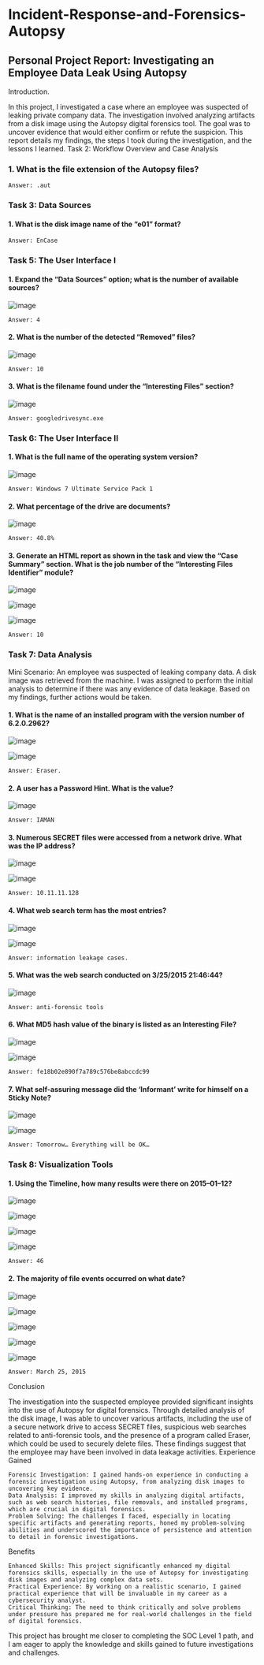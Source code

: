 # Incident-Response-and-Forensics-Autopsy

## Personal Project Report: Investigating an Employee Data Leak Using Autopsy
Introduction.

In this project, I investigated a case where an employee was suspected of leaking private company data. The investigation involved analyzing artifacts from a disk image using the Autopsy digital forensics tool. The goal was to uncover evidence that would either confirm or refute the suspicion. This report details my findings, the steps I took during the investigation, and the lessons I learned.
Task 2: Workflow Overview and Case Analysis

### 1. What is the file extension of the Autopsy files?

    Answer: .aut

### Task 3: Data Sources

#### 1. What is the disk image name of the “e01” format?

    Answer: EnCase

### Task 5: The User Interface I

#### 1. Expand the “Data Sources” option; what is the number of available sources?

![image](https://github.com/user-attachments/assets/108c8d81-838e-48cb-93a5-6c79731e0d6a)

    Answer: 4

#### 2. What is the number of the detected “Removed” files?

![image](https://github.com/user-attachments/assets/c263c940-c53d-428d-a592-80611bf2c198)

    Answer: 10

#### 3. What is the filename found under the “Interesting Files” section?

![image](https://github.com/user-attachments/assets/684a53dd-8c27-46e0-bc5a-0bdb7f7c6c3c)

    Answer: googledrivesync.exe

### Task 6: The User Interface II

#### 1. What is the full name of the operating system version?

![image](https://github.com/user-attachments/assets/efc9cb55-e941-4dda-81fe-fdbae9bafe07)

    Answer: Windows 7 Ultimate Service Pack 1

#### 2. What percentage of the drive are documents?

![image](https://github.com/user-attachments/assets/184546dd-6c45-474f-bd1b-b3dd4f342baf)



    Answer: 40.8%

#### 3. Generate an HTML report as shown in the task and view the “Case Summary” section. What is the job number of the “Interesting Files Identifier” module?

![image](https://github.com/user-attachments/assets/ab829d7a-fa8f-4862-b3e7-ad900b8305f2)

![image](https://github.com/user-attachments/assets/3d0ca5ed-9459-4a0d-89da-1c06cca90834)

![image](https://github.com/user-attachments/assets/b0b0bb4e-71ad-46ca-b0c7-fd6987c7be52)

    Answer: 10

### Task 7: Data Analysis

Mini Scenario: An employee was suspected of leaking company data. A disk image was retrieved from the machine. I was assigned to perform the initial analysis to determine if there was any evidence of data leakage. Based on my findings, further actions would be taken.

#### 1. What is the name of an installed program with the version number of 6.2.0.2962?

![image](https://github.com/user-attachments/assets/ba229817-da60-4842-8608-f54a4336e220)

![image](https://github.com/user-attachments/assets/bd66234e-9b79-4661-8aae-a3cb7d511d7a)

    Answer: Eraser.

#### 2. A user has a Password Hint. What is the value?

![image](https://github.com/user-attachments/assets/42394303-6654-400c-b63e-2f8de94fef9f)

    Answer: IAMAN

#### 3. Numerous SECRET files were accessed from a network drive. What was the IP address?

![image](https://github.com/user-attachments/assets/1bc29cd4-f200-48f8-9536-17e73f631a59)

![image](https://github.com/user-attachments/assets/87c5af5a-09da-4313-9835-83465140488d)

    Answer: 10.11.11.128

#### 4. What web search term has the most entries?

![image](https://github.com/user-attachments/assets/8b0da429-6996-43a0-85a8-ee8e1b30da63)

![image](https://github.com/user-attachments/assets/2cb640fd-d2f4-4bcb-a78c-aec79326563c)

    Answer: information leakage cases.

#### 5. What was the web search conducted on 3/25/2015 21:46:44?

![image](https://github.com/user-attachments/assets/600b8422-58fc-4796-9b2b-225bbcdda3e3)

    Answer: anti-forensic tools

#### 6. What MD5 hash value of the binary is listed as an Interesting File?

![image](https://github.com/user-attachments/assets/2107d0c4-416c-4ec9-a50a-8639d641881e)

![image](https://github.com/user-attachments/assets/b63fac70-eb84-4342-a7c3-afdad46161fa)

    Answer: fe18b02e890f7a789c576be8abccdc99

#### 7. What self-assuring message did the ‘Informant’ write for himself on a Sticky Note?

![image](https://github.com/user-attachments/assets/da876720-244a-462e-abac-70be5d64d3eb)

![image](https://github.com/user-attachments/assets/3b7a6bf6-f907-4633-bf24-693aa3c32276)

    Answer: Tomorrow… Everything will be OK…

### Task 8: Visualization Tools

#### 1. Using the Timeline, how many results were there on 2015–01–12?

![image](https://github.com/user-attachments/assets/c56423e5-2a42-44bf-9e8c-0dfa41cfe774)

![image](https://github.com/user-attachments/assets/3c72f697-c37c-42ec-b819-ad98a8e640fe)

![image](https://github.com/user-attachments/assets/7087c03b-aa7b-4f51-8cf3-d196aa6e2482)

![image](https://github.com/user-attachments/assets/971f2301-552b-413f-842d-dd358589861e)

    Answer: 46

#### 2. The majority of file events occurred on what date?

![image](https://github.com/user-attachments/assets/8ca8de29-fc37-44fd-bf67-308c9dc22ef8)

![image](https://github.com/user-attachments/assets/bd85b1f0-971a-4ef8-af17-fa80a3f65afa)

![image](https://github.com/user-attachments/assets/6c9c18a1-93cc-400c-9c1f-4eb48a73b08e)

![image](https://github.com/user-attachments/assets/577dff92-b8ab-42cc-b3c5-8faae791e452)

![image](https://github.com/user-attachments/assets/1f65f93c-cb04-4bd3-bcba-b7a0f5caa9b0)

    Answer: March 25, 2015

Conclusion

The investigation into the suspected employee provided significant insights into the use of Autopsy for digital forensics. Through detailed analysis of the disk image, I was able to uncover various artifacts, including the use of a secure network drive to access SECRET files, suspicious web searches related to anti-forensic tools, and the presence of a program called Eraser, which could be used to securely delete files. These findings suggest that the employee may have been involved in data leakage activities.
Experience Gained

    Forensic Investigation: I gained hands-on experience in conducting a forensic investigation using Autopsy, from analyzing disk images to uncovering key evidence.
    Data Analysis: I improved my skills in analyzing digital artifacts, such as web search histories, file removals, and installed programs, which are crucial in digital forensics.
    Problem Solving: The challenges I faced, especially in locating specific artifacts and generating reports, honed my problem-solving abilities and underscored the importance of persistence and attention to detail in forensic investigations.

Benefits

    Enhanced Skills: This project significantly enhanced my digital forensics skills, especially in the use of Autopsy for investigating disk images and analyzing complex data sets.
    Practical Experience: By working on a realistic scenario, I gained practical experience that will be invaluable in my career as a cybersecurity analyst.
    Critical Thinking: The need to think critically and solve problems under pressure has prepared me for real-world challenges in the field of digital forensics.

This project has brought me closer to completing the SOC Level 1 path, and I am eager to apply the knowledge and skills gained to future investigations and challenges.
